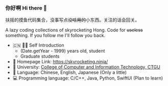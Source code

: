 ### 你好啊 Hi there 👋
扶摇的摸鱼代码集合，没事写点~~没啥用的~~小东西。关注的话会回关。

A lazy coding collections of skyrocketing Hong. Code for ~~useless~~ something. If you follow me I'll follow you back.
- 🇨🇳 👨‍💻 Self Introduction
  - (Date.getYear - 1999) years old, student
  - Graduate students
- 🔗 Homepage Link: https://skyrocketing.ninja/
- 🏫 University: [College of Computer and Information Technology, CTGU](https://it.ctgu.edu.cn/)
- 💬 Language: Chinese, English, Japanese (Only a little)
- 💻 Programming language: C/C++, Java, Python, SwiftUI (Plan to learn)

<!--
**skyrocketingHong/skyrocketingHong** is a ✨ _special_ ✨ repository because its `README.md` (this file) appears on your GitHub profile.
- 🔭 I’m currently working on ...
- 🌱 I’m currently learning ...
- 👯 I’m looking to collaborate on ...
- 🤔 I’m looking for help with ...
- 💬 Ask me about ...
- 📫 How to reach me: ...
- 😄 Pronouns: ...
- ⚡ Fun fact: ...
-->
